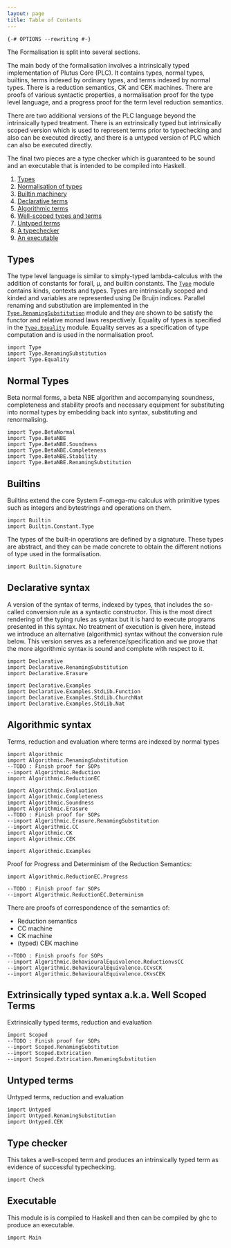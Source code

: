 ```yaml
---
layout: page
title: Table of Contents
---
```


```
{-# OPTIONS --rewriting #-}
```

The Formalisation is split into several sections.

The main body of the formalisation involves a intrinsically typed
implementation of Plutus Core (PLC). It contains types, normal types,
builtins, terms indexed by ordinary types, and terms indexed by normal
types. There is a reduction semantics, CK and CEK machines. There are
proofs of various syntactic properties, a normalisation proof for the
type level language, and a progress proof for the term level
reduction semantics.

There are two additional versions of the PLC language beyond the
intrinsically typed treatment. There is an extrinsically typed but
intrinsically scoped version which is used to represent terms prior
to typechecking and also can be executed directly, and there is a
untyped version of PLC which can also be executed directly.

The final two pieces are a type checker which is guaranteed to be
sound and an executable that is intended to be compiled into Haskell.

1. [Types](#types)
2. [Normalisation of types](#normal-types)
3. [Builtin machinery](#builtins)
4. [Declarative terms](#declarative-syntax)
5. [Algorithmic terms](#algorithmic-syntax)
6. [Well-scoped types and terms](#extrinsically-typed-syntax-aka-well-scoped-terms)
7. [Untyped terms](#untyped-terms)
8. [A typechecker](#type-checker)
9. [An executable](#executable)

## Types

The type level language is similar to simply-typed lambda-calculus
with the addition of constants for forall, μ, and builtin
constants. The [`Type`](Type.html) module contains kinds, contexts and
types. Types are intrinsically scoped and kinded and variables are
represented using De Bruijn indices. Parallel renaming and
substitution are implemented in the
[`Type.RenamingSubstitution`](Type/RenamingSubstitution.html) module
and they are shown to be satisfy the functor and relative monad laws
respectively. Equality of types is specified in the
[`Type.Equality`](Type/Equality.html) module. Equality serves as a
specification of type computation and is used in the normalisation
proof.


```
import Type
import Type.RenamingSubstitution
import Type.Equality
```

## Normal Types

Beta normal forms, a beta NBE algorithm and accompanying soundness,
completeness and stability proofs and necessary equipment for
substituting into normal types by embedding back into syntax,
substituting and renormalising.

```
import Type.BetaNormal
import Type.BetaNBE
import Type.BetaNBE.Soundness
import Type.BetaNBE.Completeness
import Type.BetaNBE.Stability
import Type.BetaNBE.RenamingSubstitution
```

## Builtins

Builtins extend the core System F-omega-mu calculus with primitive
types such as integers and bytestrings and operations on them.

```
import Builtin
import Builtin.Constant.Type
```

The types of the built-in operations are defined by a signature.
These types are abstract, and they can be made concrete to obtain the different
notions of type used in the formalisation.

```
import Builtin.Signature
``` 

## Declarative syntax

A version of the syntax of terms, indexed by types, that includes the
so-called conversion rule as a syntactic constructor. This is the most
direct rendering of the typing rules as syntax but it is hard to
execute programs presented in this syntax. No treatment of execution
is given here, instead we introduce an alternative (algorithmic)
syntax without the conversion rule below. This version serves as a
reference/specification and we prove that the more algorithmic syntax
is sound and complete with respect to it.

```
import Declarative
import Declarative.RenamingSubstitution
import Declarative.Erasure

import Declarative.Examples
import Declarative.Examples.StdLib.Function
import Declarative.Examples.StdLib.ChurchNat
import Declarative.Examples.StdLib.Nat
```

## Algorithmic syntax

Terms, reduction and evaluation where terms are indexed by normal
types

```
import Algorithmic
import Algorithmic.RenamingSubstitution
--TODO : Finish proof for SOPs
--import Algorithmic.Reduction
import Algorithmic.ReductionEC

import Algorithmic.Evaluation
import Algorithmic.Completeness
import Algorithmic.Soundness
import Algorithmic.Erasure
--TODO : Finish proof for SOPs
--import Algorithmic.Erasure.RenamingSubstitution
--import Algorithmic.CC
import Algorithmic.CK
import Algorithmic.CEK

import Algorithmic.Examples
```

Proof for Progress and Determinism of the Reduction Semantics:

```
import Algorithmic.ReductionEC.Progress

--TODO : Finish proof for SOPs
--import Algorithmic.ReductionEC.Determinism
```

There are proofs of correspondence of the semantics of:
 * Reduction semantics
 * CC machine
 * CK machine
 * (typed) CEK machine

```
--TODO : Finish proofs for SOPs
--import Algorithmic.BehaviouralEquivalence.ReductionvsCC
--import Algorithmic.BehaviouralEquivalence.CCvsCK
--import Algorithmic.BehaviouralEquivalence.CKvsCEK
```
## Extrinsically typed syntax a.k.a. Well Scoped Terms

Extrinsically typed terms, reduction and evaluation

```
import Scoped
--TODO : Finish proof for SOPs
--import Scoped.RenamingSubstitution
--import Scoped.Extrication
--import Scoped.Extrication.RenamingSubstitution
```

## Untyped terms

Untyped terms, reduction and evaluation

```
import Untyped
import Untyped.RenamingSubstitution
import Untyped.CEK
```

## Type checker

This takes a well-scoped term and produces an intrinsically typed term
as evidence of successful typechecking.

```
import Check
```

## Executable

This module is is compiled to Haskell and then can be compiled by ghc
to produce an executable.

```
import Main
```

